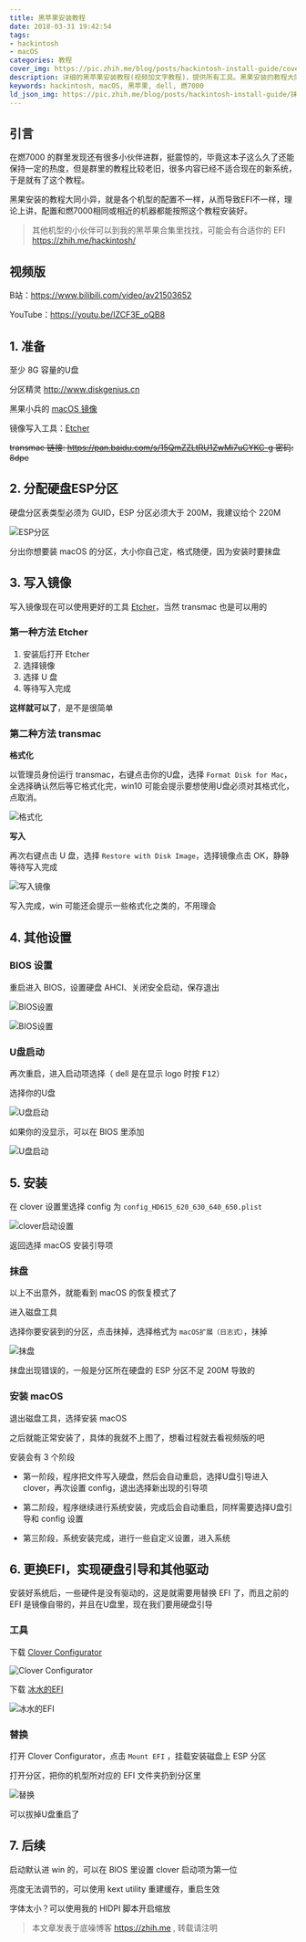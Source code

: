 ```yaml
---
title: 黑苹果安装教程
date: 2018-03-31 19:42:54
tags: 
- hackintosh
- macOS
categories: 教程
cover_img: https://pic.zhih.me/blog/posts/hackintosh-install-guide/cover.jpg
description: 详细的黑苹果安装教程(视频加文字教程)，提供所有工具。黑果安装的教程大同小异，就是各个机型的配置不一样，从而导致EFI不一样，理论上讲，配置和燃7000相同或相近的机器都能按照这个教程安装好，其他机型也可以在使用我收集的EFI ...
keywords: hackintosh, macOS, 黑苹果, dell, 燃7000
ld_json_img: https://pic.zhih.me/blog/posts/hackintosh-install-guide/抹盘.jpg
---
```


## 引言

在燃7000 的群里发现还有很多小伙伴进群，挺震惊的，毕竟这本子这么久了还能保持一定的热度，但是群里的教程比较老旧，很多内容已经不适合现在的新系统，于是就有了这个教程。

黑果安装的教程大同小异，就是各个机型的配置不一样，从而导致EFI不一样，理论上讲，配置和燃7000相同或相近的机器都能按照这个教程安装好。

>其他机型的小伙伴可以到我的黑苹果合集里找找，可能会有合适你的 EFI 
>https://zhih.me/hackintosh/

## 视频版

B站：https://www.bilibili.com/video/av21503652

YouTube：https://youtu.be/IZCF3E_oQB8

## 1. 准备

至少 8G 容量的U盘

分区精灵 http://www.diskgenius.cn

黑果小兵的 [macOS 镜像](https://zhih.me/hackintosh/#/OS-images)

镜像写入工具：[Etcher](https://www.balena.io/etcher/)

~~transmac 链接: https://pan.baidu.com/s/15QmZZLtRU1ZwMi7uCYKC-g 密码: 8dpe~~

## 2. 分配硬盘ESP分区

硬盘分区表类型必须为 GUID，ESP 分区必须大于 200M，我建议给个 220M

![ESP分区](https://pic.zhih.me/blog/posts/hackintosh-install-guide/ESP分区.jpg)

分出你想要装 macOS 的分区，大小你自己定，格式随便，因为安装时要抹盘

## 3. 写入镜像

写入镜像现在可以使用更好的工具 [Etcher](https://www.balena.io/etcher/)，当然 transmac 也是可以用的

### 第一种方法 Etcher

1. 安装后打开 Etcher
2. 选择镜像
3. 选择 U 盘
4. 等待写入完成

**这样就可以了**，是不是很简单

### 第二种方法 transmac 

**格式化**

以管理员身份运行 transmac，<kbd>右键</kbd>点击你的U盘，选择 `Format Disk for Mac`，全选择确认然后等它格式化完，win10 可能会提示要想使用U盘必须对其格式化，点取消。

![格式化](https://pic.zhih.me/blog/posts/hackintosh-install-guide/格式化.jpg)

**写入**

再次<kbd>右键</kbd>点击 U 盘，选择 `Restore with Disk Image`，选择镜像点击 OK，静静等待写入完成

![写入镜像](https://pic.zhih.me/blog/posts/hackintosh-install-guide/写入镜像.jpg)

写入完成，win 可能还会提示一些格式化之类的，不用理会

## 4. 其他设置

### BIOS 设置

重启进入 BIOS，设置硬盘 AHCI、关闭安全启动，保存退出

![BIOS设置](https://pic.zhih.me/blog/posts/hackintosh-install-guide/BIOS设置1.jpg)

![BIOS设置](https://pic.zhih.me/blog/posts/hackintosh-install-guide/BIOS设置2.jpg)

### U盘启动

再次重启，进入启动项选择（ dell 是在显示 logo 时按 <kbd>F12</kbd>）

选择你的U盘

![U盘启动](https://pic.zhih.me/blog/posts/hackintosh-install-guide/U盘启动1.jpg)

如果你的没显示，可以在 BIOS 里添加

![U盘启动](https://pic.zhih.me/blog/posts/hackintosh-install-guide/U盘启动2.jpg)

## 5. 安装

在 clover 设置里选择 config 为 `config_HD615_620_630_640_650.plist`

![clover启动设置](https://pic.zhih.me/blog/posts/hackintosh-install-guide/clover启动设置.jpg)

返回选择 macOS 安装引导项

### 抹盘

以上不出意外，就能看到 macOS 的恢复模式了

进入磁盘工具

选择你要安装到的分区，点击抹掉，选择格式为 `macOS扩展（日志式）`，抹掉

![抹盘](https://pic.zhih.me/blog/posts/hackintosh-install-guide/抹盘.jpg)

抹盘出现错误的，一般是分区所在硬盘的 ESP 分区不足 200M 导致的

### 安装 macOS

退出磁盘工具，选择安装 macOS

之后就能正常安装了，具体的我就不上图了，想看过程就去看视频版的吧

安装会有 3 个阶段

- 第一阶段，程序把文件写入硬盘，然后会自动重启，选择U盘引导进入 clover，再次设置 config，退出选择新出现的引导项

- 第二阶段，程序继续进行系统安装，完成后会自动重启，同样需要选择U盘引导和 config 设置

- 第三阶段，系统安装完成，进行一些自定义设置，进入系统

## 6. 更换EFI，实现硬盘引导和其他驱动

安装好系统后，一些硬件是没有驱动的，这是就需要用替换 EFI 了，而且之前的 EFI 是镜像自带的，并且在U盘里，现在我们要用硬盘引导

### 工具

下载 [Clover Configurator](https://mackie100projects.altervista.org/download-clover-configurator/)

![Clover Configurator](https://pic.zhih.me/blog/posts/hackintosh-install-guide/下载CloverConfigurator.jpg)

下载 [冰水的EFI](https://zhih.me/dell-7460-7560-hackintosh)

![冰水的EFI](https://pic.zhih.me/blog/posts/hackintosh-install-guide/冰水的EFI.jpg)

### 替换

打开 Clover Configurator，点击 `Mount EFI` ，挂载安装磁盘上 ESP 分区

打开分区，把你的机型所对应的 EFI 文件夹扔到分区里

![替换](https://pic.zhih.me/blog/posts/hackintosh-install-guide/替换.jpg)

可以拔掉U盘重启了

## 7. 后续

启动默认进 win 的，可以在 BIOS 里设置 clover 启动项为第一位

亮度无法调节的，可以使用 kext utility 重建缓存，重启生效

字体太小？可以使用我的 HIDPI 脚本开启缩放

>本文章发表于底噪博客 https://zhih.me , 转载请注明
